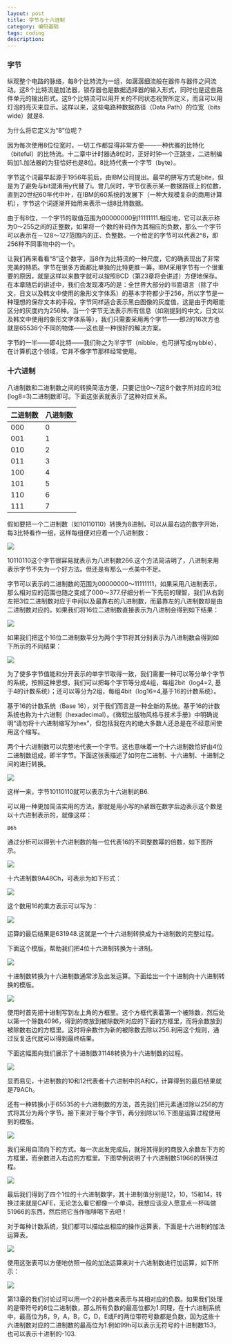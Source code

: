```yaml
---
layout: post
title: 字节与十六进制
category: 编码基础
tags: coding
description: 
---
```


### 字节

纵观整个电路的脉络，每8个比特流为一组，如潺潺细流般在器件与器件之间流动。这8个比特流是加法器，锁存器也是数据选择器的输入形式，同时也是这些路件单元的输出形式。这9个比特流可以用开关的不同状态祝贺所定义，而且可以用灯泡的亮灭来显示。这样以来，这些电路种数据路径（Data Path）的位宽（bits wide）就是8.

为什么将它定义为“8”位呢？

因为每次使用8位位宽时，一切工作都显得非常方便——一种优雅的比特化（biteful）的比特流。十二章中计时器选8位时，正好时钟一个正跳变，二进制编码加1.加法器的为狂恰好也是8位。8比特代表一个字节（byte）。

字节这个词最早起源于1956年前后，由IBM公司提出。最早的拼写方式是bite，但是为了避免与bit混淆用y代替了i。曾几何时，字节仅表示某一数据路径上的位数，直到20世纪60年代中叶，在IBM的60系统的发展下（一种大规模复杂的商用计算机），字节这个词逐渐开始用来表示一组8比特数据。

由于有8位，一个字节的取值范围为00000000到11111111.相应地，它可以表示称为0～255之间的正整数，如果将一个数的补码作为其相应的负数，那么一个字节可以表示在－128～127范围内的正、负整数。一个给定的字节可以代表2^8，即256种不同事物中的一个。

让我们再来看看“8”这个数字，当8作为比特流的一种尺度，它的确表现出了非常完美的特质。字节在很多方面都比单独的比特更胜一筹。IBM采用字节有一个很重要的原因，就是这样以来数字就可以按照BCD（第23章将会讲述）方便地保存。在本章随后的讲述中，我们会发现凑巧的是：全世界大部分的书面语言（除了中文，日文以及韩文中使用的象形文字体系）的基本字符都少于256，所以字节是一种理想的保存文本的手段。字节同样适合表示黑白图像的灰度值，这是由于肉眼能区分的灰度约为256种。当一个字节无法表示所有信息（如刚提到的中文，日文以及韩文中使用的象形文字体系等），我们只需要采用两个字节——即2的16次方也就是65536个不同的物体——这也是一种很好的解决方案。

字节的一半——即4比特——我们称之为半字节（nibble，也可拼写成nybble），在计算机这个领域，它并不像字节那样经常使用。

### 十六进制

八进制数和二进制数之间的转换简洁方便，只要记住0～7这8个数字所对应的3位(log8=3)二进制数即可。下面这张表就表示了这种对应关系。

| 二进制数 | 八进制数 |
| -------- | -------- |
|   000    |     0    |
|   001    |     1    |
|   010    |     2    |
|   011    |     3    |
|   100    |     4    |
|   101    |     5    |
|   110    |     6    |
|   111    |     7    |

假如要把一个二进制数（如10110110）转换为8进制，可以从最右边的数字开始，每3比特看作一组，这样每组便对应着一个八进制数：

![](https://github.com/arcticlion/reading-lists/blob/master/Code/Chapter%2015%20Bytes%20and%20Hex/%E5%B1%8F%E5%B9%95%E5%BF%AB%E7%85%A7%202014-09-28%20%E4%B8%8A%E5%8D%881.47.07.png)

10110110这个字节很容易就表示为八进制数266.这个方法简洁明了，八进制来用表示字节不失为一个好方法。但还是有那么一点美中不足。

字节可以表示的二进制数的范围为00000000～11111111，如果采用八进制表示，那么相对应的范围也随之变成了000～377.仔细分析一下先前的理智，我们从右到左把3位二进制数对应于中间以及最靠右的八进制数，而最靠左的八进制数却是由二进制数对应的。如果我们将16位二进制数直接表示为八进制会得到如下结果：

![](https://github.com/arcticlion/reading-lists/blob/master/Code/Chapter%2015%20Bytes%20and%20Hex/%E5%B1%8F%E5%B9%95%E5%BF%AB%E7%85%A7%202014-09-28%20%E4%B8%8A%E5%8D%881.47.19.png)

如果我们把这个16位二进制数平分为两个字节将其分别表示为八进制数会得到如下所示的不同结果：

![](https://github.com/arcticlion/reading-lists/blob/master/Code/Chapter%2015%20Bytes%20and%20Hex/%E5%B1%8F%E5%B9%95%E5%BF%AB%E7%85%A7%202014-09-28%20%E4%B8%8A%E5%8D%881.47.24.png)

为了使多字节值能和分开表示的单字节取得一致，我们需要一种可以等分单个字节的系统，按照这种思想，我们可以把每个字节等分成4组，每组2bit（log4=2, 基于4的计数系统）；还可以等分为2组，每组4bit（log16=4,基于16的计数系统）。

基于16的计数系统（Base 16），对于我们而言是一种全新的系统。基于16的计数系统也称为十六进制（hexadecimal）。《微软出版物风格与技术手册》中明确说明“请勿将十六进制缩写为hex”，但包括我在内的绝大多数人还总是在不经意间使用这个缩写。

两个十六进制数可以完整地代表一个字节。这也意味着一个十六进制数恰好由4位二进制数组成，即半字节。下面这张表描述了如何在二进制、十六进制、十进制之间的进行转换。

![](https://github.com/arcticlion/reading-lists/blob/master/Code/Chapter%2015%20Bytes%20and%20Hex/%E5%B1%8F%E5%B9%95%E5%BF%AB%E7%85%A7%202014-09-28%20%E4%B8%8A%E5%8D%881.47.40.png)

这样一来，字节10110110就可以表示为十六进制的B6.

可以用一种更加简洁实用的方法，那就是用小写的h紧跟在数字后边表示这个数是以十六进制表示的，就像这样：

```
B6h
```
通过分析可以得到十六进制数的每一位代表16的不同整数幂的倍数，如下图所示。

![](https://github.com/arcticlion/reading-lists/blob/master/Code/Chapter%2015%20Bytes%20and%20Hex/%E5%B1%8F%E5%B9%95%E5%BF%AB%E7%85%A7%202014-09-28%20%E4%B8%8A%E5%8D%881.48.14.png)

十六进制数9A48Ch，可表示为如下形式：

![](https://github.com/arcticlion/reading-lists/blob/master/Code/Chapter%2015%20Bytes%20and%20Hex/%E5%B1%8F%E5%B9%95%E5%BF%AB%E7%85%A7%202014-09-28%20%E4%B8%8A%E5%8D%881.48.20.png)

这个数用16的乘方表示可以写为：

![](https://github.com/arcticlion/reading-lists/blob/master/Code/Chapter%2015%20Bytes%20and%20Hex/%E5%B1%8F%E5%B9%95%E5%BF%AB%E7%85%A7%202014-09-28%20%E4%B8%8A%E5%8D%881.48.26.png)

运算的最后结果是631948.这就是一个十六进制转换成为十进制数的完整过程。

下面这个模版，帮助我们把4位十六进制转换为十进制。

![](https://github.com/arcticlion/reading-lists/blob/master/Code/Chapter%2015%20Bytes%20and%20Hex/%E5%B1%8F%E5%B9%95%E5%BF%AB%E7%85%A7%202014-09-28%20%E4%B8%8A%E5%8D%881.48.39.png)

十进制数转换为十六进制数通常涉及出发运算。下面给出一个十进制向十六进制转换的模版。

![](https://github.com/arcticlion/reading-lists/blob/master/Code/Chapter%2015%20Bytes%20and%20Hex/%E5%B1%8F%E5%B9%95%E5%BF%AB%E7%85%A7%202014-09-28%20%E4%B8%8A%E5%8D%881.49.45.png)

使用时首先把十进制写到左上角的方框里。这个方框代表着第一个被除数，然后处以第一个除数4096，得到的商放到被除数所对应的下面的方框里，而将余数放到被除数右边的方框里。这时将余数作为新的被除数去除以256.利用这个规则，通过反复迭代就可以得到最终结果。

下面这幅图向我们展示了十进制数31148转换为十六进制数的过程。

![](https://github.com/arcticlion/reading-lists/blob/master/Code/Chapter%2015%20Bytes%20and%20Hex/%E5%B1%8F%E5%B9%95%E5%BF%AB%E7%85%A7%202014-09-28%20%E4%B8%8A%E5%8D%881.50.04.png)

显而易见，十进制数的10和12代表者十六进制中的A和C，计算得到的最后结果就是79ACh。

还有一种转换小于65535的十六进制数的方法，首先我们把元素通过除以256的方式将其分为两个字节。接下来对于每个字节，再分别除以16.下图是运算过程使用到的模版。

![](https://github.com/arcticlion/reading-lists/blob/master/Code/Chapter%2015%20Bytes%20and%20Hex/%E5%B1%8F%E5%B9%95%E5%BF%AB%E7%85%A7%202014-09-28%20%E4%B8%8A%E5%8D%881.50.09.png)

我们采用自顶向下的方式。每一次出发完成后，就将其得到的商放入余数左下方的方框里，而余数进入右边的方框里。下图举例说明了十六进制数51966的转换过程。

![](https://github.com/arcticlion/reading-lists/blob/master/Code/Chapter%2015%20Bytes%20and%20Hex/%E5%B1%8F%E5%B9%95%E5%BF%AB%E7%85%A7%202014-09-28%20%E4%B8%8A%E5%8D%881.50.13.png)

最后我们得到了四个1位的十六进制数字，其十进制值分别是12，10，15和14，转换过来就是CAFE，无论怎么看它都像一个单词，我想应该没人愿意点一杯叫做51966的东西，然后把它当作咖啡喝下去吧！

对于每种计数系统，我们都可以描绘出相应的操作运算表，下面是十六进制的加法运算表。

![](https://github.com/arcticlion/reading-lists/blob/master/Code/Chapter%2015%20Bytes%20and%20Hex/%E5%B1%8F%E5%B9%95%E5%BF%AB%E7%85%A7%202014-09-28%20%E4%B8%8A%E5%8D%881.50.34.png)

使用这张表可以方便地仿照一般的加法运算来对十六进制数进行加运算，如下所示：

![](https://github.com/arcticlion/reading-lists/blob/master/Code/Chapter%2015%20Bytes%20and%20Hex/%E5%B1%8F%E5%B9%95%E5%BF%AB%E7%85%A7%202014-09-28%20%E4%B8%8A%E5%8D%881.50.48.png)


第13章的我们讨论过可以用一个2的补数来表示与其相对应的负数。如果我们处理的是带符号的8位二进制数，那么所有负数的最高位都为1.同理，在十六进制系统中，最高位为8，9，A，B，C，D，E或F的两位带符号数都是负数，因为这些十六进制数对应的二进制数的最高位为1.例如99h可以表示无符号的十进制数153，也可以表示十进制的-103.

